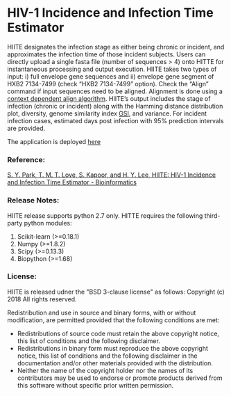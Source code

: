 # HIV-1 Incidence and Infection Time Estimator

HIITE designates the infection stage as either being chronic or incident, and approximates the infection time of those incident subjects. Users can directly upload a single fasta file (number of sequences > 4) onto HITTE for instantaneous processing and output execution. HIITE takes two types of input: i) full envelope gene sequences and ii) envelope gene segment of HXB2 7134-7499 (check “HXB2 7134-7499” option). Check the “Align” command if input sequences need to be aligned. Alignment is done using a [context dependent align algorithm](https://link.springer.com/chapter/10.1007/3-540-58094-8_5). HIITE’s output includes the stage of infection (chronic or incident) along with the Hamming distance distribution plot, diversity, genome similarity index [GSI](http://p512.usc.edu/request/GSI/), and variance. For incident infection cases, estimated days post infection with 95% prediction intervals are provided.

The application is deployed [here](http://p512.usc.edu/request/)

### Reference:
[S. Y. Park, T. M. T. Love, S. Kapoor, and H. Y. Lee, HIITE: HIV-1 Incidence and Infection Time Estimator - Bioinformatics](https://www.ncbi.nlm.nih.gov/pubmed/29438560)

### Release Notes:
HIITE release supports python 2.7 only.
HITTE requires the following third-party python modules:
1. Scikit-learn (>=0.18.1)
2. Numpy (>=1.8.2)
3. Scipy (>=0.13.3)
4. Biopython (>=1.68)

### License:
HIITE is released udner the "BSD 3-clause license" as follows:
Copyright (c) 2018 All rights reserved.

Redistribution and use in source and binary forms, with or without
modification, are permitted provided that the following conditions are met:
   * Redistributions of source code must retain the above copyright
      notice, this list of conditions and the following disclaimer.
   * Redistributions in binary form must reproduce the above copyright
      notice, this list of conditions and the following disclaimer in the
      documentation and/or other materials provided with the distribution.
   * Neither the name of the copyright holder nor the
      names of its contributors may be used to endorse or promote products
      derived from this software without specific prior written permission.



